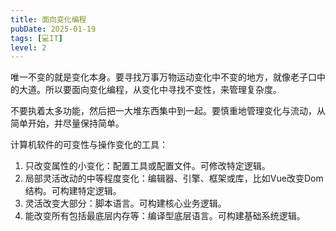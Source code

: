 ```yaml
---
title: 面向变化编程
pubDate: 2025-01-19
tags: [💻IT]
level: 2
---
```


唯一不变的就是变化本身。要寻找万事万物运动变化中不变的地方，就像老子口中的大道。所以要面向变化编程，从变化中寻找不变性，来管理复杂度。

不要执着太多功能，然后把一大堆东西集中到一起。要慎重地管理变化与流动，从简单开始，并尽量保持简单。

计算机软件的可变性与操作变化的工具：

1. 只改变属性的小变化：配置工具或配置文件。可修改特定逻辑。
2. 局部灵活改动的中等程度变化：编辑器、引擎、框架或库，比如Vue改变Dom结构。可构建特定逻辑。
3. 灵活改变大部分：脚本语言。可构建核心业务逻辑。
4. 能改变所有包括最底层内存等：编译型底层语言。可构建基础系统逻辑。
